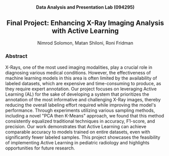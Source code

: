 <h4 style="text-align: center;"> Data Analysis and Presentation Lab (094295) </h4>
<h2 style="text-align: center;"> Final Project: Enhancing X-Ray Imaging Analysis with Active Learning </h2>
<div style="text-align: center;"> Nimrod Solomon, Matan Shiloni, Roni Fridman </div>

### Abstract
X-Rays, one of the most used imaging modalities, play a crucial role in diagnosing various medical conditions. 
However, the effectiveness of machine learning models in this area is often limited by the availability of labeled 
datasets, which are expensive and time-consuming to produce, as they require expert annotation. Our project focuses 
on leveraging Active Learning (AL) for the sake of developing a system that prioritizes the annotation of the most 
informative and challenging X-Ray images, thereby reducing the overall labeling effort required while improving the 
model's performance. Through experiments utilizing various sampling methods, including a novel "PCA then K-Means" 
approach, we found that this method consistently equalized traditional techniques in accuracy, F1-score, and precision.
Our work demonstrates that Active Learning can achieve comparable accuracy to models trained on entire datasets, even
with significantly fewer labeled samples. This project showcases the feasibility of implementing Active Learning in 
pediatric radiology and highlights opportunities for future research.

